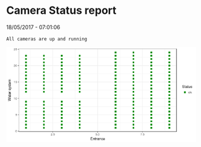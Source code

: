 Camera Status report
================
18/05/2017 - 07:01:06

    All cameras are up and running

![](camreport_files/figure-markdown_github/unnamed-chunk-2-1.png)

